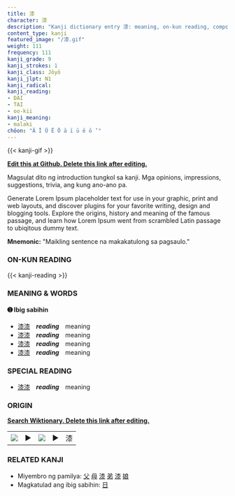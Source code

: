 ```yaml
---
title: 漆
character: 漆
description: "Kanji dictionary entry 漆: meaning, on-kun reading, compounds, origin, related kanji"
content_type: kanji
featured_image: "/漆.gif"
weight: 111
frequency: 111
kanji_grade: 9
kanji_strokes: 1
kanji_class: Jōyō
kanji_jlpt: N1
kanji_radical: 
kanji_reading: 
- DAI
- TAI
- oo-kii
kanji_meaning:
- malaki
chōon: "Ā Ī Ū Ē Ō ā ī ū ē ō ’"
---
```

[//]: # (Don't edit the line below. Kanji animated GIF code is automatically generated.)
{{< kanji-gif >}}

[//]: # (Edit below this line.)

**[Edit this at Github. Delete this link after editing.](https://github.com/tim0g/tim/tree/main/content/kanji/漆/index.md)**

Magsulat dito ng introduction tungkol sa kanji. Mga opinions, impressions, suggestions, trivia, ang kung ano-ano pa.

Generate Lorem Ipsum placeholder text for use in your graphic, print and web layouts, and discover plugins for your favorite writing, design and blogging tools. Explore the origins, history and meaning of the famous passage, and learn how Lorem Ipsum went from scrambled Latin passage to ubiqitous dummy text.
 
**Mnemonic:** "Maikling sentence na makakatulong sa pagsaulo."

### ON-KUN READING

[//]: # (Don't edit the line below. ON-KUN READING code is automatically generated.)
{{< kanji-reading >}}

### MEANING & WORDS

#### ➊ **Ibig sabihin**
  - [漆](../漆)[漆](../漆)　***reading***　meaning
  - [漆](../漆)[漆](../漆)　***reading***　meaning
  - [漆](../漆)[漆](../漆)　***reading***　meaning
  - [漆](../漆)[漆](../漆)　***reading***　meaning

### SPECIAL READING
  - [漆](../漆)[漆](../漆)　***reading***　meaning

### ORIGIN

**[Search Wiktionary. Delete this link after editing.](https://wiktionary.org/wiki/漆)**
<table class="kanji-table"><tr><td>
<img src="60px-漆-bronze.svg.png">
</td><td>▶</td><td>
<img src="60px-漆-oracle.svg.png">
</td><td>▶</td>
<td class="kanji-origin">漆</td>
</tr></table>

### RELATED KANJI
- Miyembro ng pamilya: [父](../父) [母](../母) [漆](../漆) [弟](../弟) [漆](../漆) [娘](../娘)
- Magkatulad ang ibig sabihin: [日](../日)
